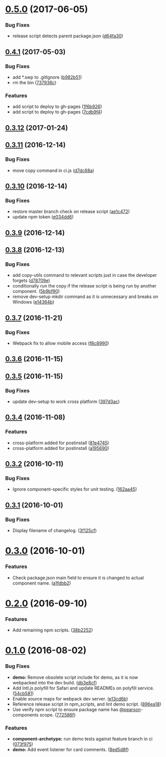 <a name="0.5.0"></a>
# [0.5.0](https://github.com/Pearson-Higher-Ed/npm-scripts/compare/v0.4.1...v0.5.0) (2017-06-05)


### Bug Fixes

* release script detects parent package.json ([d64fa30](https://github.com/Pearson-Higher-Ed/npm-scripts/commit/d64fa30))



<a name="0.4.1"></a>
## [0.4.1](https://github.com/Pearson-Higher-Ed/npm-scripts/compare/v0.4.0...v0.4.1) (2017-05-03)


### Bug Fixes

* add *.swp to .gitIgnore ([b982b51](https://github.com/Pearson-Higher-Ed/npm-scripts/commit/b982b51))
* rm the bin ([737936c](https://github.com/Pearson-Higher-Ed/npm-scripts/commit/737936c))


### Features

* add script to deploy to gh-pages ([1f6b926](https://github.com/Pearson-Higher-Ed/npm-scripts/commit/1f6b926))
* add script to deploy to gh-pages ([7cdb9f4](https://github.com/Pearson-Higher-Ed/npm-scripts/commit/7cdb9f4))



<a name="0.3.12"></a>
## [0.3.12](https://github.com/Pearson-Higher-Ed/npm-scripts/compare/v0.3.11...v0.3.12) (2017-01-24)



<a name="0.3.11"></a>
## [0.3.11](https://github.com/Pearson-Higher-Ed/npm-scripts/compare/v0.3.10...v0.3.11) (2016-12-14)


### Bug Fixes

* move copy command in ci.js ([d7dc68a](https://github.com/Pearson-Higher-Ed/npm-scripts/commit/d7dc68a))



<a name="0.3.10"></a>
## [0.3.10](https://github.com/Pearson-Higher-Ed/npm-scripts/compare/v0.3.9...v0.3.10) (2016-12-14)


### Bug Fixes

* restore master branch check on release script ([ae1c472](https://github.com/Pearson-Higher-Ed/npm-scripts/commit/ae1c472))
* update npm token ([e034dd6](https://github.com/Pearson-Higher-Ed/npm-scripts/commit/e034dd6))



<a name="0.3.9"></a>
## [0.3.9](https://github.com/Pearson-Higher-Ed/npm-scripts/compare/v0.3.8...v0.3.9) (2016-12-14)



<a name="0.3.8"></a>
## [0.3.8](https://github.com/Pearson-Higher-Ed/npm-scripts/compare/v0.3.7...v0.3.8) (2016-12-13)


### Bug Fixes

* add copy-utils command to relevant scripts just in case the developer forgets ([d78709e](https://github.com/Pearson-Higher-Ed/npm-scripts/commit/d78709e))
* conditionally run the copy if the release script is being run by another component. ([5b9bf90](https://github.com/Pearson-Higher-Ed/npm-scripts/commit/5b9bf90))
* remove dev-setup mkdir command as it is unnecessary and breaks on Windows ([e14364b](https://github.com/Pearson-Higher-Ed/npm-scripts/commit/e14364b))



<a name="0.3.7"></a>
## [0.3.7](https://github.com/Pearson-Higher-Ed/npm-scripts/compare/v0.3.6...v0.3.7) (2016-11-21)


### Bug Fixes

* Webpack fix to allow mobile access ([f8c8990](https://github.com/Pearson-Higher-Ed/npm-scripts/commit/f8c8990))



<a name="0.3.6"></a>
## [0.3.6](https://github.com/Pearson-Higher-Ed/npm-scripts/compare/v0.3.5...v0.3.6) (2016-11-15)



<a name="0.3.5"></a>
## [0.3.5](https://github.com/Pearson-Higher-Ed/npm-scripts/compare/v0.3.4...v0.3.5) (2016-11-15)


### Bug Fixes

* update dev-setup to work cross platform ([397d3ac](https://github.com/Pearson-Higher-Ed/npm-scripts/commit/397d3ac))



<a name="0.3.4"></a>
## [0.3.4](https://github.com/Pearson-Higher-Ed/npm-scripts/compare/v0.3.2...v0.3.4) (2016-11-08)


### Features

* cross-platform added for postinstall ([81e4745](https://github.com/Pearson-Higher-Ed/npm-scripts/commit/81e4745))
* cross-platform added for postinstall ([a195690](https://github.com/Pearson-Higher-Ed/npm-scripts/commit/a195690))



<a name="0.3.2"></a>
## [0.3.2](https://github.com/Pearson-Higher-Ed/npm-scripts/compare/v0.3.1...v0.3.2) (2016-10-11)


### Bug Fixes

* Ignore component-specific styles for unit testing. ([162aa45](https://github.com/Pearson-Higher-Ed/npm-scripts/commit/162aa45))



<a name="0.3.1"></a>
## [0.3.1](https://github.com/Pearson-Higher-Ed/npm-scripts/compare/v0.3.0...v0.3.1) (2016-10-01)


### Bug Fixes

* Display filename of changelog. ([3f125cf](https://github.com/Pearson-Higher-Ed/npm-scripts/commit/3f125cf))



<a name="0.3.0"></a>
# [0.3.0](https://github.com/Pearson-Higher-Ed/npm-scripts/compare/v0.2.0...v0.3.0) (2016-10-01)


### Features

* Check package.json main field to ensure it is changed to actual component name. ([a1fdbb2](https://github.com/Pearson-Higher-Ed/npm-scripts/commit/a1fdbb2))



<a name="0.2.0"></a>
# [0.2.0](https://github.com/Pearson-Higher-Ed/npm-scripts/compare/v0.1.0...v0.2.0) (2016-09-10)


### Features

* Add remaining npm scripts. ([38b2252](https://github.com/Pearson-Higher-Ed/npm-scripts/commit/38b2252))



<a name="0.1.0"></a>
# [0.1.0](https://github.com/Pearson-Higher-Ed/npm-scripts/compare/896ea18...v0.1.0) (2016-08-02)


### Bug Fixes

* **demo:** Remove obsolete script include for demo, as it is now webpacked into the dev build. ([db3e8cf](https://github.com/Pearson-Higher-Ed/npm-scripts/commit/db3e8cf))
* Add Intl.js polyfill for Safari and update READMEs on polyfill service. ([54cb581](https://github.com/Pearson-Higher-Ed/npm-scripts/commit/54cb581))
* Enable source maps for webpack dev server. ([e13cd6b](https://github.com/Pearson-Higher-Ed/npm-scripts/commit/e13cd6b))
* Reference release script in npm_scripts, and lint demo script. ([896ea18](https://github.com/Pearson-Higher-Ed/npm-scripts/commit/896ea18))
* Use verify npm script to ensure package name has [@pearson](https://github.com/pearson)-components scope. ([772586f](https://github.com/Pearson-Higher-Ed/npm-scripts/commit/772586f))


### Features

* **component-archetype:** run demo tests against feature branch in ci ([073f975](https://github.com/Pearson-Higher-Ed/npm-scripts/commit/073f975))
* **demo:** Add event listener for card comments. ([8ed5d8f](https://github.com/Pearson-Higher-Ed/npm-scripts/commit/8ed5d8f))



